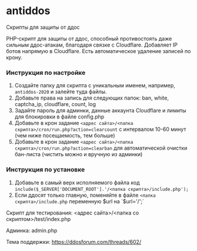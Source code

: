 # antiddos
Скрипты для защиты от ддос

PHP-скрипт для защиты от ддос, способный противостоять даже сильным ддос-атакам, благодаря связке с Cloudflare.
Добавляет IP ботов напрямую в Cloudflare. Есть автоматическое удаление записей по крону.  

### Инструкция по настройке

1. Создайте папку для скрипта с уникальным именем, например, `antiddos-2020` и залейте туда файлы.   
2. Добавьте права на запись для следующих папок: ban, white, captcha_ip, cloudflare, count, log
3. Задайте пароль для админки, данные аккаунта Cloudflare и лимиты для блокировки в файле config.php
4. Добавьте в крон задание `<адрес сайта>/<папка скрипта>/cron/run.php?action=clearcount` с интервалом 10-60 минут (чем ниже посещаемость, тем больше)
5. Добавьте в крон задание `<адрес сайта>/<папка скрипта>/cron/run.php?action=clearban` для автоматической очистки бан-листа (чистить можно и вручную из админки)

### Инструкция по установке 

1. Добавьте в самый верх исполняемого файла код `include($_SERVER['DOCUMENT_ROOT'].'/<папка скрипта>/include.php');`
2. Если ддосят только главную, поменяйте в файле `<папка скрипта>/include.php` переменную $url на `$url='/';`

Скрипт для тестирования: <адрес сайта>/<папка со скриптом>/test/index.php

Админка: admin.php

Тема поддержки: https://ddosforum.com/threads/602/
